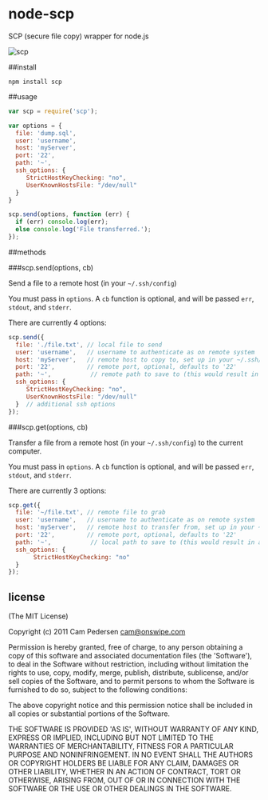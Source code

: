 # node-scp

SCP (secure file copy) wrapper for node.js

![scp](http://i.imgur.com/RrUKV.gif)

##install

    npm install scp

##usage

````javascript
var scp = require('scp');

var options = {
  file: 'dump.sql',
  user: 'username',
  host: 'myServer',
  port: '22',
  path: '~',
  ssh_options: {
     StrictHostKeyChecking: "no",
     UserKnownHostsFile: "/dev/null"
  }
}

scp.send(options, function (err) {
  if (err) console.log(err);
  else console.log('File transferred.');
});
````

##methods

###scp.send(options, cb)

Send a file to a remote host (in your `~/.ssh/config`)

You must pass in `options`. A `cb` function is optional, and will be passed `err`, `stdout`, and `stderr`.

There are currently 4 options:

````javascript
scp.send({
  file: './file.txt', // local file to send
  user: 'username',   // username to authenticate as on remote system
  host: 'myServer',   // remote host to copy to, set up in your ~/.ssh/config
  port: '22',         // remote port, optional, defaults to '22'
  path: '~',           // remote path to save to (this would result in a ~/file.txt on myServer)
  ssh_options: {
     StrictHostKeyChecking: "no",
     UserKnownHostsFile: "/dev/null"
  }  // additional ssh options
});
````

###scp.get(options, cb)

Transfer a file from a remote host (in your `~/.ssh/config`) to the current computer.

You must pass in `options`. A `cb` function is optional, and will be passed `err`, `stdout`, and `stderr`.

There are currently 3 options:

````javascript
scp.get({
  file: '~/file.txt', // remote file to grab
  user: 'username',   // username to authenticate as on remote system
  host: 'myServer',   // remote host to transfer from, set up in your ~/.ssh/config
  port: '22',         // remote port, optional, defaults to '22'
  path: '~',           // local path to save to (this would result in a ~/file.txt on the local machine)
  ssh_options: {
       StrictHostKeyChecking: "no"
  }
});
````

## license

(The MIT License)

Copyright (c) 2011 Cam Pedersen <cam@onswipe.com>

Permission is hereby granted, free of charge, to any person obtaining a copy of this software and associated documentation files (the 'Software'), to deal in the Software without restriction, including without limitation the rights to use, copy, modify, merge, publish, distribute, sublicense, and/or sell copies of the Software, and to permit persons to whom the Software is furnished to do so, subject to the following conditions:

The above copyright notice and this permission notice shall be included in all copies or substantial portions of the Software.

THE SOFTWARE IS PROVIDED 'AS IS', WITHOUT WARRANTY OF ANY KIND, EXPRESS OR IMPLIED, INCLUDING BUT NOT LIMITED TO THE WARRANTIES OF MERCHANTABILITY, FITNESS FOR A PARTICULAR PURPOSE AND NONINFRINGEMENT. IN NO EVENT SHALL THE AUTHORS OR COPYRIGHT HOLDERS BE LIABLE FOR ANY CLAIM, DAMAGES OR OTHER LIABILITY, WHETHER IN AN ACTION OF CONTRACT, TORT OR OTHERWISE, ARISING FROM, OUT OF OR IN CONNECTION WITH THE SOFTWARE OR THE USE OR OTHER DEALINGS IN THE SOFTWARE.
